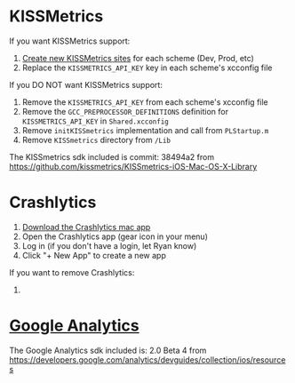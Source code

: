 # KISSMetrics
If you want KISSMetrics support:

1. [Create new KISSMetrics sites](https://www.kissmetrics.com/path) for each scheme (Dev, Prod, etc)
2. Replace the `KISSMETRICS_API_KEY` key in each scheme's xcconfig file

If you DO NOT want KISSMetrics support:

1. Remove the `KISSMETRICS_API_KEY` from each scheme's xcconfig file
2. Remove the `GCC_PREPROCESSOR_DEFINITIONS` definition for `KISSMETRICS_API_KEY` in `Shared.xcconfig`
3. Remove `initKISSmetrics` implementation and call from `PLStartup.m`
4. Remove `KISSmetrics` directory from `/Lib`

The KISSmetrics sdk included is commit: 38494a2 from https://github.com/kissmetrics/KISSmetrics-iOS-Mac-OS-X-Library

# Crashlytics
1. [Download the Crashlytics mac app](https://www.crashlytics.com/download/mac)
3. Open the Crashlytics app (gear icon in your menu)
2. Log in (if you don't have a login, let Ryan know)
4. Click "+ New App" to create a new app

If you want to remove Crashlytics:

1. 

# [Google Analytics](https://developers.google.com/analytics/devguides/collection/ios/v2/)

The Google Analytics sdk included is: 2.0 Beta 4 from https://developers.google.com/analytics/devguides/collection/ios/resources


